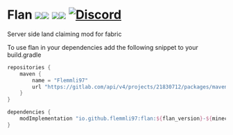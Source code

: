 # Flan [![](http://cf.way2muchnoise.eu/full_404578_Fabric_%20.svg)![](http://cf.way2muchnoise.eu/versions/404578.svg)](https://www.curseforge.com/minecraft/mc-mods/flan) [![](http://cf.way2muchnoise.eu/full_493246_Forge_%20.svg)![](http://cf.way2muchnoise.eu/versions/493246.svg)](https://www.curseforge.com/minecraft/mc-mods/flan-forge) [![Discord](https://img.shields.io/discord/790631506313478155?color=0a48c4&label=discord)](https://discord.gg/K7G9GyER)

Server side land claiming mod for fabric

To use flan in your dependencies add the following snippet to your build.gradle

```gradle
repositories {
    maven {
        name = "Flemmli97"
        url "https://gitlab.com/api/v4/projects/21830712/packages/maven"
    }
}

dependencies {
    modImplementation "io.github.flemmli97:flan:${flan_version}-${minecraft_version}"
}
```
